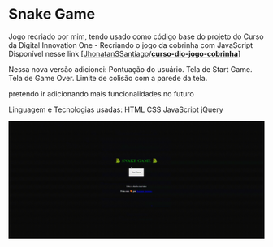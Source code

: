 # Snake Game

Jogo recriado por mim, tendo usado como código base do projeto do Curso da Digital Innovation One - Recriando o jogo da cobrinha com JavaScript
Disponível nesse link [[JhonatanSSantiago](https://github.com/JhonatanSSantiago)/**[curso-dio-jogo-cobrinha](https://github.com/JhonatanSSantiago/curso-dio-jogo-cobrinha)**]

Nessa nova versão adicionei:
	Pontuação do usuário.
	Tela de Start Game.
	Tela de Game Over.
	Limite de colisão com a parede da tela.
	
pretendo ir adicionando mais funcionalidades no futuro

Linguagem e Tecnologias usadas:
	HTML
	CSS
	JavaScript
	jQuery



![gif](.\img\demo.gif)



